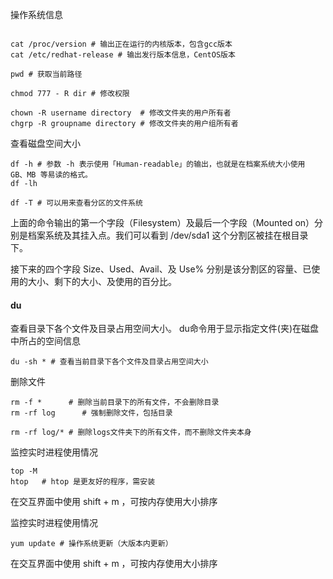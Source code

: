 

操作系统信息
```

cat /proc/version # 输出正在运行的内核版本，包含gcc版本
cat /etc/redhat-release # 输出发行版本信息，CentOS版本
```


```
pwd # 获取当前路径
```

```
chmod 777 - R dir # 修改权限

chown -R username directory  # 修改文件夹的用户所有者
chgrp -R groupname directory # 修改文件夹的用户组所有者
```


查看磁盘空间大小
```
df -h # 参数 -h 表示使用「Human-readable」的输出，也就是在档案系统大小使用 GB、MB 等易读的格式。
df -lh

df -T # 可以用来查看分区的文件系统
```
上面的命令输出的第一个字段（Filesystem）及最后一个字段（Mounted on）分别是档案系统及其挂入点。我们可以看到 /dev/sda1 这个分割区被挂在根目录下。

接下来的四个字段 Size、Used、Avail、及 Use% 分别是该分割区的容量、已使用的大小、剩下的大小、及使用的百分比。

#### du ####
查看目录下各个文件及目录占用空间大小。
du命令用于显示指定文件(夹)在磁盘中所占的空间信息
```
du -sh * # 查看当前目录下各个文件及目录占用空间大小
```



删除文件
```
rm -f *      # 删除当前目录下的所有文件，不会删除目录
rm -rf log      # 强制删除文件，包括目录

rm -rf log/* # 删除logs文件夹下的所有文件，而不删除文件夹本身
```


监控实时进程使用情况
```
top -M
htop   # htop 是更友好的程序，需安装
```
在交互界面中使用 shift + m ，可按内存使用大小排序







监控实时进程使用情况
```
yum update # 操作系统更新（大版本内更新）
```
在交互界面中使用 shift + m ，可按内存使用大小排序
